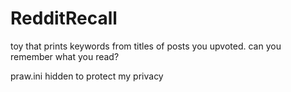 # RedditRecall
toy that prints keywords from titles of posts you upvoted. can you remember what you read? 

praw.ini hidden to protect my privacy